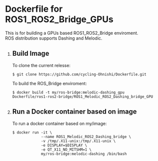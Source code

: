 # Dockerfile for ROS1_ROS2_Bridge_GPUs
This is for building a GPUs based ROS1_ROS2_Bridge enviroment.  
ROS distribution supports Dashing and Melodic.

1. ## Build Image
    To clone the current relesse:
    ```bash:bash
    $ git clone https://github.com/cycling-Ohnishi/Dockerfile.git
    ```
    To build the ROS_Bridge enviroment:
    ```bash:bash
    $ docker build -t my/ros-bridge:melodic-dashing_gpu Dockerfile/ros1-ros2-bridge/ROS1_Melodic_ROS2_Dashing_bridge_GPU
    ```

2. ## Run a Docker container based on image
    To run a docker container based on my/image:
    ```bash:bash
    $ docker run -it \
                 --name ROS1_Melodic_ROS2_Dashing_bridge \
                 -v /tmp/.X11-unix:/tmp/.X11-unix \
                 -e DISPLAY=$DISPLAY \
                 -e QT_X11_NO_MITSHM=1 \
                 my/ros-bridge:melodic-dashing /bin/bash
    ```